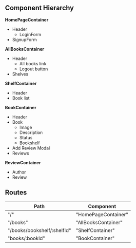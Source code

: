 ## Component Hierarchy

**HomePageContainer**
- Header
  * LoginForm
- SignupForm

**AllBooksContainer**
- Header
  * All books link
  * Logout button
- Shelves

**ShelfContainer**
- Header
- Book list

**BookContainer**
- Header
- Book
  * Image
  * Description
  * Status
  * Bookshelf
- Add Review Modal
- Reviews

**ReviewContainer**
- Author
- Review

## Routes

|Path                         |Component            |
|-----------------------------|---------------------|
| "/"                         | "HomePageContainer" |
| "/books"                    | "AllBooksContainer" |
| "/books/bookshelf/:shelfId" | "ShelfContainer"    |
| "books/:bookId"             | "BookContainer"     |
